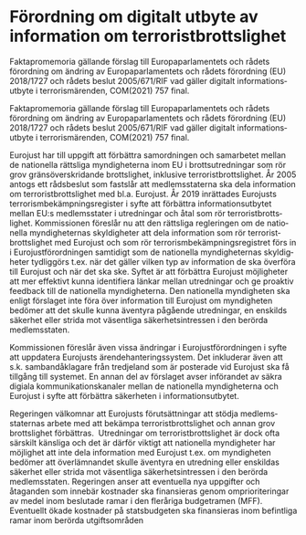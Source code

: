 # Förordning om digitalt utbyte av information om terroristbrottslighet

Faktapromemoria gällande förslag till Europa­parla­mentets och rådets förord­ning om ändring av Europa­parla­mentets och rådets förord­ning (EU) 2018/1727 och rådets beslut 2005/671/RIF vad gäller digitalt infor­mations­utbyte i terrorism­ärenden, COM(2021) 757 final.

Faktapromemoria gällande förslag till Europa­parla­mentets och rådets förord­ning om ändring av Europa­parla­mentets och rådets förord­ning (EU) 2018/1727 och rådets beslut 2005/671/RIF vad gäller digitalt infor­mations­utbyte i terrorism­ärenden, COM(2021) 757 final.

Eurojust har till uppgift att förbättra sam­ordningen och sam­arbetet mellan de natio­nella rättsliga myndig­heterna inom EU i brotts­utred­ningar som rör grov gräns­över­skridande brotts­lighet, inklusive terrorist­brotts­lighet. År 2005 antogs ett råds­beslut som fastslår att med­lems­staterna ska dela informa­tion om terrorist­brotts­lighet med bl.a. Euro­just. År 2019 inrät­tades Eurojusts terrorism­bekämp­nings­register i syfte att förbättra informations­utbytet mellan EU:s medlems­stater i utred­ningar och åtal som rör terrorist­brotts­lighet. Kom­missionen föreslår nu att den rättsliga regle­ringen om de natio­nella myndig­heternas skyldig­heter att dela informa­tion som rör terrorist­brottslighet med Eurojust och som rör terrorism­bekämp­nings­registret förs in i Euro­just­förord­ningen sam­tidigt som de nationella myndig­heternas skyldig­heter tydlig­görs t.ex. när det gäller vilken typ av informa­tion de ska överföra till Euro­just och när det ska ske. Syftet är att för­bättra Eurojust möjlig­heter att mer effek­tivt kunna identifi­era länkar mellan utred­ningar och ge proaktiv feed­back till de natio­nella myndig­heterna. Den natio­nella myndig­heten ska enligt för­slaget inte föra över informa­tion till Euro­just om myndig­heten bedömer att det skulle kunna äventyra pågående utred­ningar, en enskilds säkerhet eller strida mot väsent­liga säkerhets­intressen i den berörda medlems­staten.

Kom­missionen föreslår även vissa ändringar i Euro­just­förord­ningen i syfte att uppdatera Euro­justs ärende­hanterings­system. Det inklu­derar även att s.k. sam­band­åklagare från tredje­land som är poste­rade vid Eurojust ska få tillgång till systemet. En annan del av förslaget avser införandet av säkra digiala kommu­nika­tions­kanaler mellan de natio­nella myndig­heterna och Eurojust i syfte att förbättra säker­heten i informa­tions­utbytet.

Regeringen välkomnar att Eurojusts förut­sätt­ningar att stödja medlems­staternas arbete med att bekämpa terrorist­brotts­lighet och annan grov brotts­lighet för­bättras.  Utred­ningar om terrorist­brottslighet är dock ofta särskilt känsliga och det är därför viktigt att nationella myndig­heter har möjlig­het att inte dela informa­tion med Eurojust t.ex. om myndig­heten bedömer att över­lämnandet skulle äventyra en utred­ning eller enskildas säkerhet eller strida mot väsent­liga säkerhets­intressen i den berörda medlems­staten. Regeringen anser att even­tuella nya uppgifter och åtaganden som inne­bär kostnader ska finansi­eras genom ompriori­teringar av medel inom beslutade ramar i den fleråriga budget­ramen (MFF). Eventuellt ökade kostnader på stats­budgeten ska finansi­eras inom befint­liga ramar inom berörda utgifts­områden
